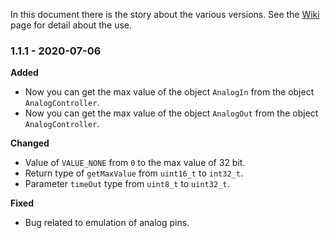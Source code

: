 In this document there is the story about the various versions. See the [Wiki](https://github.com/davidepalladino/AnalogIO-Arduino/wiki) page for detail about the use.

### 1.1.1 - 2020-07-06
**Added**
* Now you can get the max value of the object `AnalogIn` from the object `AnalogController`.
* Now you can get the max value of the object `AnalogOut` from the object `AnalogController`.

**Changed**
* Value of `VALUE_NONE` from `0` to the max value of 32 bit.
* Return type of `getMaxValue` from `uint16_t` to `int32_t`.
* Parameter `timeOut` type from `uint8_t` to `uint32_t`.

**Fixed**
* Bug related to emulation of analog pins.